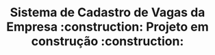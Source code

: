 <h1 style="text-align:center;">Sistema de Cadastro de Vagas da Empresa</h>
:construction: Projeto em construção :construction:
